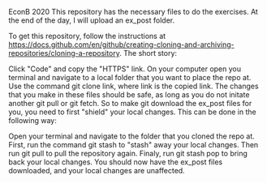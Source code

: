 EconB 2020
This repository has the necessary files to do the exercises. At the end of the day, I will upload an ex_post folder.

To get this repository, follow the instructions at https://docs.github.com/en/github/creating-cloning-and-archiving-repositories/cloning-a-repository. The short story:

Click "Code" and copy the "HTTPS" link.
On your computer open you terminal and navigate to a local folder that you want to place the repo at.
Use the command git clone link, where link is the copied link.
The changes that you make in these files should be safe, as long as you do not initate another git pull or git fetch. So to make git download the ex_post files for you, you need to first "shield" your local changes. This can be done in the following way:

Open your terminal and navigate to the folder that you cloned the repo at.
First, run the command git stash to "stash" away your local changes.
Then run git pull to pull the repository again.
Finaly, run git stash pop to bring back your local changes.
You should now have the ex_post files downloaded, and your local changes are unaffected.